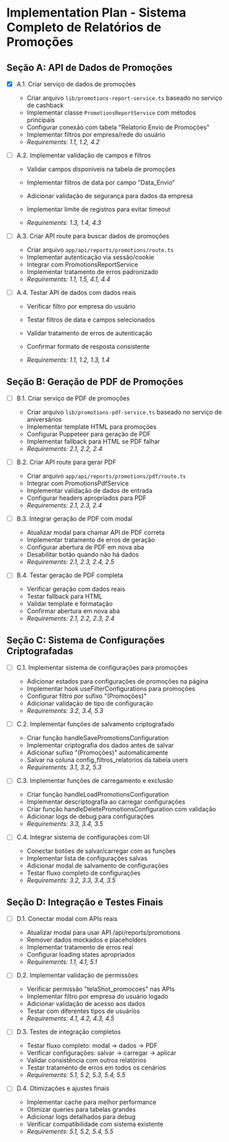 # Implementation Plan - Sistema Completo de Relatórios de Promoções

## Seção A: API de Dados de Promoções

- [x] A.1. Criar serviço de dados de promoções


  - Criar arquivo `lib/promotions-report-service.ts` baseado no serviço de cashback
  - Implementar classe `PromotionsReportService` com métodos principais
  - Configurar conexão com tabela "Relatorio Envio de Promoções"
  - Implementar filtros por empresa/rede do usuário
  - _Requirements: 1.1, 1.2, 4.2_


- [ ] A.2. Implementar validação de campos e filtros
  - Validar campos disponíveis na tabela de promoções
  - Implementar filtros de data por campo "Data_Envio"
  - Adicionar validação de segurança para dados da empresa
  - Implementar limite de registros para evitar timeout


  - _Requirements: 1.3, 1.4, 4.3_

- [ ] A.3. Criar API route para buscar dados de promoções
  - Criar arquivo `app/api/reports/promotions/route.ts`
  - Implementar autenticação via sessão/cookie
  - Integrar com PromotionsReportService
  - Implementar tratamento de erros padronizado
  - _Requirements: 1.1, 1.5, 4.1, 4.4_

- [ ] A.4. Testar API de dados com dados reais
  - Verificar filtro por empresa do usuário
  - Testar filtros de data e campos selecionados
  - Validar tratamento de erros de autenticação
  - Confirmar formato de resposta consistente


  - _Requirements: 1.1, 1.2, 1.3, 1.4_

## Seção B: Geração de PDF de Promoções

- [ ] B.1. Criar serviço de PDF de promoções
  - Criar arquivo `lib/promotions-pdf-service.ts` baseado no serviço de aniversários
  - Implementar template HTML para promoções
  - Configurar Puppeteer para geração de PDF
  - Implementar fallback para HTML se PDF falhar
  - _Requirements: 2.1, 2.2, 2.4_

- [ ] B.2. Criar API route para gerar PDF
  - Criar arquivo `app/api/reports/promotions/pdf/route.ts`
  - Integrar com PromotionsPdfService
  - Implementar validação de dados de entrada
  - Configurar headers apropriados para PDF
  - _Requirements: 2.1, 2.3, 2.4_

- [ ] B.3. Integrar geração de PDF com modal
  - Atualizar modal para chamar API de PDF correta
  - Implementar tratamento de erros de geração
  - Configurar abertura de PDF em nova aba
  - Desabilitar botão quando não há dados
  - _Requirements: 2.1, 2.3, 2.4, 2.5_

- [ ] B.4. Testar geração de PDF completa
  - Verificar geração com dados reais
  - Testar fallback para HTML
  - Validar template e formatação
  - Confirmar abertura em nova aba
  - _Requirements: 2.1, 2.2, 2.3, 2.4_

## Seção C: Sistema de Configurações Criptografadas

- [ ] C.1. Implementar sistema de configurações para promoções
  - Adicionar estados para configurações de promoções na página
  - Implementar hook useFilterConfigurations para promoções
  - Configurar filtro por sufixo "(Promoções)"
  - Adicionar validação de tipo de configuração
  - _Requirements: 3.2, 3.4, 5.3_

- [ ] C.2. Implementar funções de salvamento criptografado
  - Criar função handleSavePromotionsConfiguration
  - Implementar criptografia dos dados antes de salvar
  - Adicionar sufixo "(Promoções)" automaticamente
  - Salvar na coluna config_filtros_relatorios da tabela users
  - _Requirements: 3.1, 3.2, 5.3_

- [ ] C.3. Implementar funções de carregamento e exclusão
  - Criar função handleLoadPromotionsConfiguration
  - Implementar descriptografia ao carregar configurações
  - Criar função handleDeletePromotionsConfiguration com validação
  - Adicionar logs de debug para configurações
  - _Requirements: 3.3, 3.4, 3.5_

- [ ] C.4. Integrar sistema de configurações com UI
  - Conectar botões de salvar/carregar com as funções
  - Implementar lista de configurações salvas
  - Adicionar modal de salvamento de configurações
  - Testar fluxo completo de configurações
  - _Requirements: 3.2, 3.3, 3.4, 3.5_

## Seção D: Integração e Testes Finais

- [ ] D.1. Conectar modal com APIs reais
  - Atualizar modal para usar API /api/reports/promotions
  - Remover dados mockados e placeholders
  - Implementar tratamento de erros real
  - Configurar loading states apropriados
  - _Requirements: 1.1, 4.1, 5.1_

- [ ] D.2. Implementar validação de permissões
  - Verificar permissão "telaShot_promocoes" nas APIs
  - Implementar filtro por empresa do usuário logado
  - Adicionar validação de acesso aos dados
  - Testar com diferentes tipos de usuários
  - _Requirements: 4.1, 4.2, 4.3, 4.5_

- [ ] D.3. Testes de integração completos
  - Testar fluxo completo: modal → dados → PDF
  - Verificar configurações: salvar → carregar → aplicar
  - Validar consistência com outros relatórios
  - Testar tratamento de erros em todos os cenários
  - _Requirements: 5.1, 5.2, 5.3, 5.4, 5.5_

- [ ] D.4. Otimizações e ajustes finais
  - Implementar cache para melhor performance
  - Otimizar queries para tabelas grandes
  - Adicionar logs detalhados para debug
  - Verificar compatibilidade com sistema existente
  - _Requirements: 5.1, 5.2, 5.4, 5.5_
